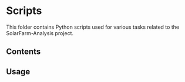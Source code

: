 # Scripts

This folder contains Python scripts used for various tasks related to the SolarFarm-Analysis project.

## Contents



## Usage
